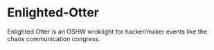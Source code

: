 # Enlighted-Otter

Enlighted Otter is an OSHW wroklight for hacker/maker events like the chaos communication congress.
